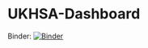 # UKHSA-Dashboard


Binder:
[![Binder](https://mybinder.org/badge_logo.svg)](https://mybinder.org/v2/gh/AmmarahSafa/UKHSA-Dashboard/HEAD)
